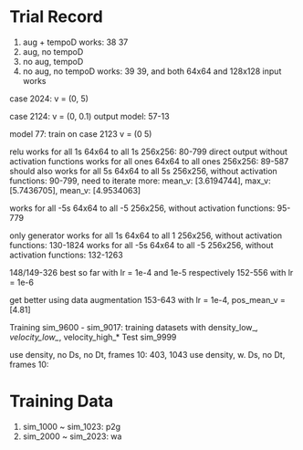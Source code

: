 # Trial Record
1. aug + tempoD                         works: 38 37
2. aug, no tempoD                       
3. no aug, tempoD
4. no aug, no tempoD                    works: 39 39, and both 64x64 and 128x128 input works

case 2024: v = (0, 5)



case 2124: v = (0, 0.1)
output model: 57-13

model 77: train on case 2123 v = (0 5)



relu works for all 1s 64x64 to all 1s 256x256: 80-799
direct output without activation functions works for all ones 64x64 to all ones 256x256: 89-587
should also works for all 5s 64x64 to all 5s 256x256, without activation functions: 90-799, need to iterate more: mean_v: [3.6194744], max_v: [5.7436705], mean_v: [4.9534063]

works for all -5s 64x64 to all -5 256x256, without activation functions: 95-779


only generator
works for all 1s 64x64 to all 1 256x256, without activation functions: 130-1824
works for all -5s 64x64 to all -5 256x256, without activation functions: 132-1263

148/149-326 best so far with lr = 1e-4 and 1e-5 respectively
152-556 with lr = 1e-6

get better using data augmentation
153-643 with lr = 1e-4, pos_mean_v = [4.81]

Training
sim_9600 - sim_9017: training datasets with density_low_*, velocity_low_*, velocity_high_*
Test
sim_9999


use density, no Ds, no Dt, frames 10:   403, 1043
use density, w. Ds, no Dt, frames 10:  




# Training Data
1. sim_1000 ~ sim_1023: p2g
2. sim_2000 ~ sim_2023: wa
